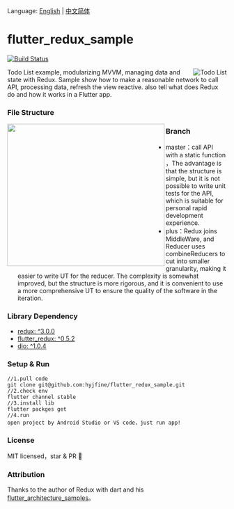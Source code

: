Language: [English](https://github.com/hyjfine/flutter_redux_sample) | [中文简体](https://github.com/hyjfine/flutter_redux_sample/blob/master/README-EN.md)
# flutter_redux_sample
[![Build Status](https://travis-ci.org/hyjfine/flutter_redux_sample.svg?branch=master)](https://travis-ci.org/hyjfine/flutter_redux_sample)

  <img align="right" src ="http://me.wozaihui.com/hyj-doc-flutter-demo-run.gif" alt="Todo List">

Todo List example, modularizing MVVM, managing data and state with Redux.  Sample show how to make a reasonable network to call API,  processing data, refresh the view reactive. also tell what does Redux do and how it works in a Flutter app.

### File Structure

  <img align="left" width="361" height="327" src="http://me.wozaihui.com/hyj-doc-flutter-demo-files.jpg">

### Branch

  - master：call API with a static function ，The advantage is that the structure is simple, but it is not possible to write unit tests for the API, which is suitable for personal rapid development experience.
  - plus：Redux joins MiddleWare, and Reducer uses combineReducers to cut into smaller granularity, making it easier to write UT for the reducer. The complexity is somewhat improved, but the structure is more rigorous, and it is convenient to use a more comprehensive UT to ensure the quality of the software in the iteration.

### Library Dependency

- [redux: ^3.0.0](https://github.com/brianegan/redux)
- [flutter_redux: ^0.5.2](https://github.com/brianegan/flutter_redux)
- [dio: ^1.0.4](https://github.com/flutterchina/dio)

### Setup & Run

```
//1.pull code
git clone git@github.com:hyjfine/flutter_redux_sample.git
//2.check env
flutter channel stable
//3.install lib
flutter packges get
//4.run
open project by Android Studio or VS code，just run app!        
```

### License

  MIT licensed，star & PR 👏

### Attribution

Thanks to the author of Redux with dart and his  [flutter_architecture_samples](https://github.com/brianegan/flutter_architecture_samples)。